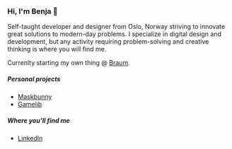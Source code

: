 ### Hi, I'm Benja 👋

Self-taught developer and designer from Oslo, Norway striving to innovate great solutions to modern-day problems. I specialize in digital design and development, but any activity requiring problem-solving and creative thinking is where you will find me.

Currenlty starting my own thing @ <a href="https://braum.ai/">Braum</a>.

##### Personal projects
* <a href="https://maskbunny.com/">Maskbunny</a>
* <a href="https://gamelib.app/">Gamelib</a>

##### Where you'll find me
* <a href="https://www.linkedin.com/in/benjaminakar/">LinkedIn</a>
